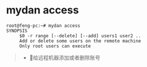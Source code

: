 # mydan access
```
root@feng-pc:~# mydan access
SYNOPSIS
     $0 -r range [--delete] [--add] users1 user2 ..
     Add or delete some users on the remote machine
     Only root users can execute
```
> * 给远程机器添加或者删除账号